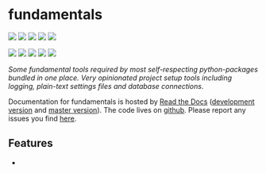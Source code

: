 # fundamentals

<!-- INFO BADGES -->  

[![](https://img.shields.io/pypi/pyversions/fundamentals)](https://pypi.org/project/fundamentals/)
[![](https://img.shields.io/pypi/v/fundamentals)](https://pypi.org/project/fundamentals/)
[![](https://img.shields.io/conda/vn/conda-forge/fundamentals.svg)](https://anaconda.org/conda-forge/fundamentals)
[![](https://pepy.tech/badge/fundamentals)](https://pepy.tech/project/fundamentals)
[![](https://img.shields.io/github/license/thespacedoctor/fundamentals)](https://github.com/thespacedoctor/fundamentals)

<!-- STATUS BADGES -->  

[![](http://157.245.42.153:8080/buildStatus/icon?job=fundamentals%2Fmaster&subject=build%20master)](http://157.245.42.153:8080/blue/organizations/jenkins/fundamentals/activity?branch=master)
[![](http://157.245.42.153:8080/buildStatus/icon?job=fundamentals%2Fdevelop&subject=build%20dev)](http://157.245.42.153:8080/blue/organizations/jenkins/fundamentals/activity?branch=develop)
[![](https://cdn.jsdelivr.net/gh/thespacedoctor/fundamentals@master/coverage.svg)](https://raw.githack.com/thespacedoctor/fundamentals/master/htmlcov/index.html)
[![](https://readthedocs.org/projects/fundamentals/badge/?version=master)](https://fundamentals.readthedocs.io/en/master/)
[![](https://img.shields.io/github/issues/thespacedoctor/fundamentals/type:%20bug?label=bug%20issues)](https://github.com/thespacedoctor/fundamentals/issues?q=is%3Aissue+is%3Aopen+label%3A%22type%3A+bug%22+)

*Some fundamental tools required by most self-respecting python-packages bundled in one place. Very opinionated project setup tools including logging, plain-text settings files and database connections*.

Documentation for fundamentals is hosted by [Read the Docs](https://fundamentals.readthedocs.io/en/master/) ([development version](https://fundamentals.readthedocs.io/en/develop/) and [master version](https://fundamentals.readthedocs.io/en/master/)). The code lives on [github](https://github.com/thespacedoctor/fundamentals). Please report any issues you find [here](https://github.com/thespacedoctor/fundamentals/issues).

## Features

* 




